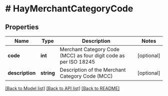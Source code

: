 # # HayMerchantCategoryCode

## Properties

Name | Type | Description | Notes
------------ | ------------- | ------------- | -------------
**code** | **int** | Merchant Category Code (MCC) as four digit code as per ISO 18245 | [optional]
**description** | **string** | Description of the Merchant Category Code (MCC) | [optional]

[[Back to Model list]](../../README.md#models) [[Back to API list]](../../README.md#endpoints) [[Back to README]](../../README.md)
